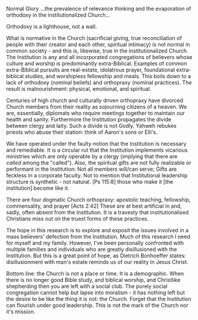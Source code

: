 Normal Glory
...the prevalence of relevance thinking and the evaporation of orthodoxy in the institutionalized Church...


Orthodoxy is a lighthouse, not a wall.

What is normative in the Church (sacrificial giving, true reconciliation of people with their creator and each other, spiritual intimacy) is not normal in common society - and this is, likewise, true in the institutionalized Church.
The Institution is any and all incorporated congregations of believers whose culture and worship is predominantly extra-Biblical.
Examples of common extra-Biblical pursuits are real-estate, idolatrous prayer, foundational extra-biblical studies, and worshipless fellowship and meals.
This boils down to a lack of orthodoxy (nominal beliefs) and orthopraxy (nominal practices).
The result is malnourishment: physical, emotional, and spiritual.

Centuries of high church and culturally driven orthopraxy have divorced Church members from their reality as sojourning citizens of a heaven.
We are, essentially, diplomats who require meetings together to maintain our health and sanity.
Furthermore the Institution propagates the divide between clergy and laity.
Such a divide is not Godly.
Yahweh rebukes priests who abuse their station: think of Aaron's sons or Elli's.

We have operated under the faulty notion that the Institution is necessary and remediable.
It is a circular rut that the Institution implements vicarious ministries which are only operable by a clergy (implying that there are _called_ among the "called").
Also, the spiritual gifts are not fully realizable or performant in the Institution:
Not all members will/can serve;
Gifts are feckless in a corporate faculty.
Not to mention that Institutional leadership structure is synthetic - not natural.
[Ps 115:8] those who make it [the institution​] become like it.

There are four dogmatic Church orthopraxy: apostolic teaching, fellowship, commensality, and prayer [Acts 2:42]
These are at best artificial in and, sadly, often absent from the Institution.
It is a travesty that institutionalised Christians miss out on the truest forms of these practices.

The hope in this research is to explore and exposit the issues involved in a mass believers' defection from the Institution.
Much of this research I need for myself and my family.
However, I've been personally confronted with multiple families and individuals who are greatly disillusioned with the Institution.
But this is a great point of hope, as Dietrich Bonhoeffer states: disillusionment with man's estate reminds us of our reality in Jesus Christ.

Bottom line: the Church is not a place or time.
It is a demographic.
When there is no longer good Bible study, and biblical worship, and Christlike shepherding then you are left with a social club.
The purely social congregation cannot help but lapse into moralism - it has nothing left but the desire to be like the thing it is not: the Church.
Forget that the Institution can flourish under good leadership.
This is not the mark of the Church nor it's mission.
